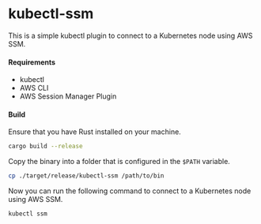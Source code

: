# kubectl-ssm
This is a simple kubectl plugin to connect to a Kubernetes node using AWS SSM.

#### Requirements
- kubectl
- AWS CLI
- AWS Session Manager Plugin

#### Build
Ensure that you have Rust installed on your machine.

```bash
cargo build --release
```

Copy the binary into a folder that is configured in the `$PATH` variable.

```bash
cp ./target/release/kubectl-ssm /path/to/bin
```

Now you can run the following command to connect to a Kubernetes node using AWS SSM.

```bash
kubectl ssm
```